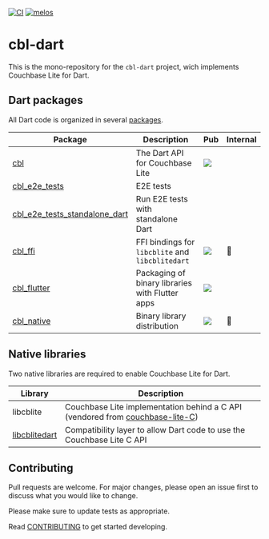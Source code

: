 [![CI](https://github.com/cofu-app/cbl-dart/actions/workflows/ci.yaml/badge.svg)](https://github.com/cofu-app/cbl-dart/actions/workflows/ci.yaml)
[![melos](https://img.shields.io/badge/maintained%20with-melos-f700ff.svg?style=flat-square)](https://github.com/invertase/melos)

# cbl-dart

This is the mono-repository for the `cbl-dart` project, wich implements
Couchbase Lite for Dart.

## Dart packages

All Dart code is organized in several [packages].

| Package                         | Description                                      | Pub                                                                               | Internal     |
| ------------------------------- | ------------------------------------------------ | --------------------------------------------------------------------------------- | ------------ |
| [cbl]                           | The Dart API for Couchbase Lite                  | [![](https://badgen.net/pub/v/cbl)](https://pub.dev/packages/cbl)                 |              |
| [cbl_e2e_tests]                 | E2E tests                                        |                                                                                   |              |
| [cbl_e2e_tests_standalone_dart] | Run E2E tests with standalone Dart               |                                                                                   |              |
| [cbl_ffi]                       | FFI bindings for `libcblite` and `libcblitedart` | [![](https://badgen.net/pub/v/cbl_ffi)](https://pub.dev/packages/cbl_ffi)         | :red_circle: |
| [cbl_flutter]                   | Packaging of binary libraries with Flutter apps  | [![](https://badgen.net/pub/v/cbl_flutter)](https://pub.dev/packages/cbl_flutter) |              |
| [cbl_native]                    | Binary library distribution                      | [![](https://badgen.net/pub/v/cbl_native)](https://pub.dev/packages/cbl_native)   | :red_circle: |

## Native libraries

Two native libraries are required to enable Couchbase Lite for Dart.

| Library         | Description                                                                     |
| --------------- | ------------------------------------------------------------------------------- |
| libcblite       | Couchbase Lite implementation behind a C API (vendored from [couchbase-lite-C]) |
| [libcblitedart] | Compatibility layer to allow Dart code to use the Couchbase Lite C API          |

## Contributing

Pull requests are welcome. For major changes, please open an issue first to
discuss what you would like to change.

Please make sure to update tests as appropriate.

Read [CONTRIBUTING] to get started developing.

[packages]: https://github.com/cofu-app/cbl-dart/tree/main/packages
[cbl]: https://github.com/cofu-app/cbl-dart/tree/main/packages/cbl
[cbl_e2e_tests]:
  https://github.com/cofu-app/cbl-dart/tree/main/packages/cbl_e2e_tests
[cbl_e2e_tests_standalone_dart]:
  https://github.com/cofu-app/cbl-dart/tree/main/packages/cbl_e2e_tests_standalone_dart
[cbl_ffi]: https://github.com/cofu-app/cbl-dart/tree/main/packages/cbl_ffi
[cbl_flutter]:
  https://github.com/cofu-app/cbl-dart/tree/main/packages/cbl_flutter
[cbl_native]: https://github.com/cofu-app/cbl-dart/tree/main/packages/cbl_native
[native]: https://github.com/cofu-app/cbl-dart/tree/main/native
[libcblitedart]: https://github.com/cofu-app/cbl-dart/tree/main/native/cbl-dart
[couchbase-lite-c]: https://github.com/couchbaselabs/couchbase-lite-C
[contributing]: ./CONTRIBUTING.md
